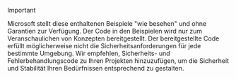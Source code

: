   
> [!IMPORTANT]
>  Microsoft stellt diese enthaltenen Beispiele "wie besehen" und ohne Garantien zur Verfügung. Der Code in den Beispielen wird nur zum Veranschaulichen von Konzepten bereitgestellt. Der bereitgestellte Code erfüllt möglicherweise nicht die Sicherheitsanforderungen für jede bestimmte Umgebung. Wir empfehlen, Sicherheits\- und Fehlerbehandlungscode zu Ihren Projekten hinzuzufügen, um die Sicherheit und Stabilität Ihren Bedürfnissen entsprechend zu gestalten.

  